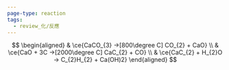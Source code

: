 ```yaml
---
page-type: reaction
tags:
  - review_化/反應
---
```

$$
\begin{aligned}
 & \ce{CaCO_{3} ->[800\degree C] CO_{2} + CaO} \\
 & \ce{CaO + 3C ->[2000\degree C] CaC_{2} + CO} \\
 & \ce{CaC_{2} + H_{2}O -> C_{2}H_{2} + Ca(OH)2}
\end{aligned}
$$